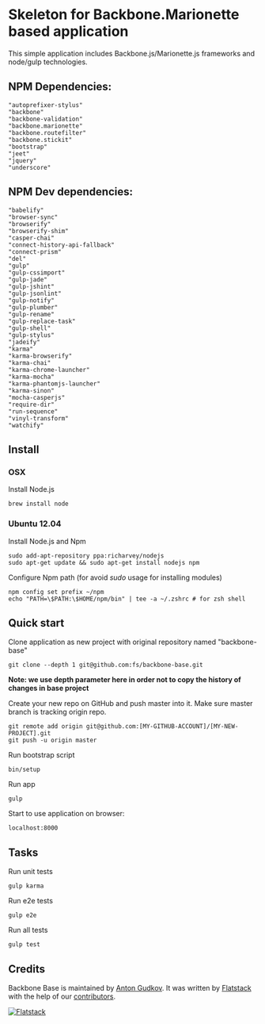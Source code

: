 # Skeleton for Backbone.Marionette based application

This simple application includes Backbone.js/Marionette.js frameworks and node/gulp technologies.

## NPM Dependencies:
    "autoprefixer-stylus"
    "backbone"
    "backbone-validation"
    "backbone.marionette"
    "backbone.routefilter"
    "backbone.stickit"
    "bootstrap"
    "jeet"
    "jquery"
    "underscore"

## NPM Dev dependencies:
    "babelify"
    "browser-sync"
    "browserify"
    "browserify-shim"
    "casper-chai"
    "connect-history-api-fallback"
    "connect-prism"
    "del"
    "gulp"
    "gulp-cssimport"
    "gulp-jade"
    "gulp-jshint"
    "gulp-jsonlint"
    "gulp-notify"
    "gulp-plumber"
    "gulp-rename"
    "gulp-replace-task"
    "gulp-shell"
    "gulp-stylus"
    "jadeify"
    "karma"
    "karma-browserify"
    "karma-chai"
    "karma-chrome-launcher"
    "karma-mocha"
    "karma-phantomjs-launcher"
    "karma-sinon"
    "mocha-casperjs"
    "require-dir"
    "run-sequence"
    "vinyl-transform"
    "watchify"

## Install
### OSX

Install Node.js

    brew install node

### Ubuntu 12.04

Install Node.js and Npm

    sudo add-apt-repository ppa:richarvey/nodejs
    sudo apt-get update && sudo apt-get install nodejs npm

Configure Npm path (for avoid _sudo_ usage for installing modules)

    npm config set prefix ~/npm
    echo "PATH=\$PATH:\$HOME/npm/bin" | tee -a ~/.zshrc # for zsh shell

## Quick start

Clone application as new project with original repository named "backbone-base"

    git clone --depth 1 git@github.com:fs/backbone-base.git

**Note: we use depth parameter here in order not to copy the history of changes in base project**

Create your new repo on GitHub and push master into it.
Make sure master branch is tracking origin repo.

    git remote add origin git@github.com:[MY-GITHUB-ACCOUNT]/[MY-NEW-PROJECT].git
    git push -u origin master

Run bootstrap script

    bin/setup

Run app

    gulp

Start to use application on browser:

    localhost:8000

## Tasks

Run unit tests

    gulp karma

Run e2e tests

    gulp e2e

Run all tests

    gulp test

## Credits

Backbone Base is maintained by [Anton Gudkov](http://github.com/antongudkov).
It was written by [Flatstack](http://www.flatstack.com) with the help of our
[contributors](http://github.com/fs/backbone-base/contributors).


[![Flatstack](https://avatars0.githubusercontent.com/u/15136?v=2&s=200)](http://www.flatstack.com)
